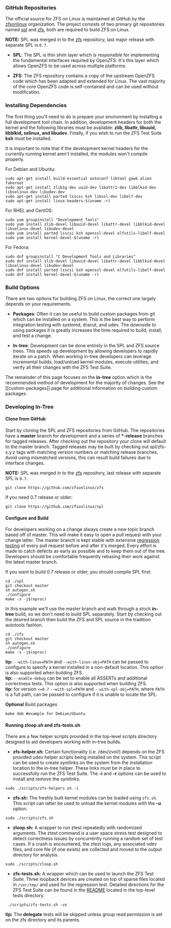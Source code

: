 ### GitHub Repositories

The official source for ZFS on Linux is maintained at GitHub by the [zfsonlinux][zol-org] organization.  The project consists of two primary git repositories named [spl][spl-repo] and [zfs][zfs-repo], both are required to build ZFS on Linux.  

**NOTE:** SPL was merged in to the [zfs][zfs-repo] repository, last major release with separate SPL is `0.7`.

* **SPL**: The SPL is thin shim layer which is responsible for implementing the fundamental interfaces required by OpenZFS.  It's this layer which allows OpenZFS to be used across multiple platforms.

* **ZFS**: The ZFS repository contains a copy of the upstream OpenZFS code which has been adapted and extended for Linux.  The vast majority of the core OpenZFS code is self-contained and can be used without modification.

### Installing Dependencies

The first thing you'll need to do is prepare your environment by installing a full development tool chain.  In addition, development headers for both the kernel and the following libraries must be available: **zlib, libattr, libuuid, libblkid, selinux, and libudev**.  Finally, if you wish to run the ZFS Test Suite **ksh** must be installed.

It is important to note that if the development kernel headers for the currently running kernel aren't installed, the modules won't compile properly.

For Debian and Ubuntu:

```
sudo apt-get install build-essential autoconf libtool gawk alien fakeroot
sudo apt-get install zlib1g-dev uuid-dev libattr1-dev libblkid-dev libselinux-dev libudev-dev
sudo apt-get install parted lsscsi ksh libssl-dev libelf-dev
sudo apt-get install linux-headers-$(uname -r)
```

For RHEL and CentOS:

```
sudo yum groupinstall "Development Tools"
sudo yum install zlib-devel libuuid-devel libattr-devel libblkid-devel libselinux-devel libudev-devel
sudo yum install parted lsscsi ksh openssl-devel elfutils-libelf-devel
sudo yum install kernel-devel-$(uname -r)
```

For Fedora:

```
sudo dnf groupinstall "C Development Tools and Libraries"
sudo dnf install zlib-devel libuuid-devel libattr-devel libblkid-devel libselinux-devel libudev-devel
sudo dnf install parted lsscsi ksh openssl-devel elfutils-libelf-devel
sudo dnf install kernel-devel-$(uname -r)
```

### Build Options

There are two options for building ZFS on Linux, the correct one largely depends on your requirements.

* **Packages**: Often it can be useful to build custom packages from git which can be installed on a system.  This is the best way to perform integration testing with systemd, dracut, and udev.  The downside to using packages it is greatly increases the time required to build, install, and test a change.

* **In-tree**: Development can be done entirely in the SPL and ZFS source trees.  This speeds up development by allowing developers to rapidly iterate on a patch.  When working in-tree developers can leverage incremental builds, load/unload kernel modules, execute utilities, and verify all their changes with the ZFS Test Suite.

The remainder of this page focuses on the **in-tree** option which is the recommended method of development for the majority of changes.  See the [[custom-packages]] page for additional information on building custom packages.

### Developing In-Tree

#### Clone from GitHub

Start by cloning the SPL and ZFS repositories from GitHub.  The repositories have a **master** branch for development and a series of **\*-release** branches for tagged releases.  After checking out the repository your clone will default to the master branch.  Tagged releases may be built by checking out spl/zfs-x.y.z tags with matching version numbers or matching release branches.  Avoid using mismatched versions, this can result build failures due to interface changes.

**NOTE:** SPL was merged in to the [zfs][zfs-repo] repository, last release with separate SPL is `0.7`.
```
git clone https://github.com/zfsonlinux/zfs
```

If you need 0.7 release or older:
```
git clone https://github.com/zfsonlinux/spl
```

#### Configure and Build

For developers working on a change always create a new topic branch based off of master.  This will make it easy to open a pull request with your change latter.  The master branch is kept stable with extensive [regression testing][buildbot] of every pull request before and after it's merged.  Every effort is made to catch defects as early as possible and to keep them out of the tree.  Developers should be comfortable frequently rebasing their work against the latest master branch.

If you want to build 0.7 release or older, you should compile SPL first:

```
cd ./spl
git checkout master
sh autogen.sh
./configure
make -s -j$(nproc)
```

In this example we'll use the master branch and walk through a stock **in-tree** build, so we don't need to build SPL separately. Start by checking out the desired branch then build the ZFS and SPL source in the tradition autotools fashion.

```
cd ./zfs
git checkout master
sh autogen.sh
./configure
make -s -j$(nproc)
```

**tip:** `--with-linux=PATH` and `--with-linux-obj=PATH` can be passed to configure to specify a kernel installed in a non-default location.  This option is also supported when building ZFS.  
**tip:** `--enable-debug` can be set to enable all ASSERTs and additional correctness tests.  This option is also supported when building ZFS.  
**tip:** for version `<=0.7` `--with-spl=PATH` and `--with-spl-obj=PATH`, where `PATH` is a full path, can be passed to configure if it is unable to locate the SPL. 

**Optional**  Build packages

```
make deb #example for Debian/Ubuntu 
```

#### Running zloop.sh and zfs-tests.sh

There are a few helper scripts provided in the top-level scripts directory designed to aid developers working with in-tree builds.

* **zfs-helper.sh:** Certain functionality (i.e. /dev/zvol/) depends on the ZFS provided udev helper scripts being installed on the system.  This script can be used to create symlinks on the system from the installation location to the in-tree helper.  These links must be in place to successfully run the ZFS Test Suite.  The **-i** and **-r** options can be used to install and remove the symlinks.

```
sudo ./scripts/zfs-helpers.sh -i
```

* **zfs.sh:** The freshly built kernel modules can be loaded using `zfs.sh`.  This script can latter be used to unload the kernel modules with the **-u** option.

```
sudo ./scripts/zfs.sh
```

* **zloop.sh:** A wrapper to run ztest repeatedly with randomized arguments.  The ztest command is a user space stress test designed to detect correctness issues by concurrently running a random set of test cases.  If a crash is encountered, the ztest logs, any associated vdev files, and core file (if one exists) are collected and moved to the output directory for analysis.

```
sudo ./scripts/zloop.sh
```

* **zfs-tests.sh:** A wrapper which can be used to launch the ZFS Test Suite.  Three loopback devices are created on top of sparse files located in `/var/tmp/` and used for the regression test.  Detailed directions for the ZFS Test Suite can be found in the [README][zts-readme] located in the top-level tests directory.

```
 ./scripts/zfs-tests.sh -vx
```

**tip:** The **delegate** tests will be skipped unless group read permission is set on the zfs directory and its parents.

[zol-org]: https://github.com/zfsonlinux/
[spl-repo]: https://github.com/zfsonlinux/spl
[zfs-repo]: https://github.com/zfsonlinux/zfs
[buildbot]: http://build.zfsonlinux.org/
[zts-readme]: https://github.com/zfsonlinux/zfs/tree/master/tests
